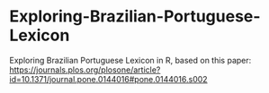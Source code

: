 # Exploring-Brazilian-Portuguese-Lexicon
Exploring Brazilian Portuguese Lexicon in R, based on this paper: https://journals.plos.org/plosone/article?id=10.1371/journal.pone.0144016#pone.0144016.s002
